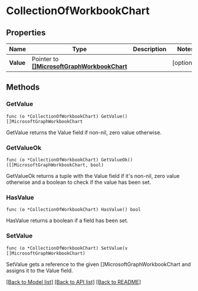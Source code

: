 # CollectionOfWorkbookChart

## Properties

Name | Type | Description | Notes
------------ | ------------- | ------------- | -------------
**Value** | Pointer to [**[]MicrosoftGraphWorkbookChart**](microsoft.graph.workbookChart.md) |  | [optional] 

## Methods

### GetValue

`func (o *CollectionOfWorkbookChart) GetValue() []MicrosoftGraphWorkbookChart`

GetValue returns the Value field if non-nil, zero value otherwise.

### GetValueOk

`func (o *CollectionOfWorkbookChart) GetValueOk() ([]MicrosoftGraphWorkbookChart, bool)`

GetValueOk returns a tuple with the Value field if it's non-nil, zero value otherwise
and a boolean to check if the value has been set.

### HasValue

`func (o *CollectionOfWorkbookChart) HasValue() bool`

HasValue returns a boolean if a field has been set.

### SetValue

`func (o *CollectionOfWorkbookChart) SetValue(v []MicrosoftGraphWorkbookChart)`

SetValue gets a reference to the given []MicrosoftGraphWorkbookChart and assigns it to the Value field.


[[Back to Model list]](../README.md#documentation-for-models) [[Back to API list]](../README.md#documentation-for-api-endpoints) [[Back to README]](../README.md)


